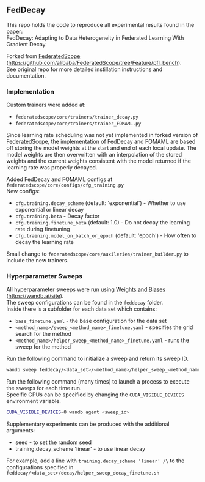 ## FedDecay
This repo holds the code to reproduce all experimental results found in the paper: \
FedDecay: Adapting to Data Heterogeneity in Federated Learning With Gradient Decay. 

Forked from [FederatedScope](https://github.com/alibaba/FederatedScope/tree/Feature/pfl_bench) (https://github.com/alibaba/FederatedScope/tree/Feature/pfl_bench). \
See original repo for more detailed instillation instructions and documentation.

<!--
Remark: FederatedScope has implemented learning rate scheduling since the version forked for our experiments.
We suggested that future use of FedDecay should be re-written directly as learning rate scheduling.
For iteration $t$, the learning rate should be set as $\eta_t = \eta \times \beta_{t % K}$
where $\eta$ is the initial learning rate, 
$K$ is the number of local update steps, 
and $\beta_{t % K}$ is the local decay factor. 
-->

### Implementation

Custom trainers were added at:
- `federatedscope/core/trainers/trainer_decay.py`
- `federatedscope/core/trainers/trainer_FOMAML.py`

Since learning rate scheduling was not yet implemented in forked version of FederatedScope, 
the implementation of FedDecay and FOMAML are based off storing the model weights at the start and end of each local update. 
The model weights are then overwritten with an interpolation of the stored weights and the current weights 
consistent with the model returned if the learning rate was properly decayed.

Added FedDecay and FOMAML configs at `federatedscope/core/configs/cfg_training.py` \
New configs:
- `cfg.training.decay_scheme` (default: 'exponential') - Whether to use exponential or linear decay
- `cfg.training.beta` - Decay factor
- `cfg.training.finetune_beta` (default: 1.0) - Do not decay the learning rate during finetuning
- `cfg.training.model_on_batch_or_epoch` (default: 'epoch') - How often to decay the learning rate

Small change to `federatedscope/core/auxileries/trainer_builder.py` to include the new trainers.

### Hyperparameter Sweeps
All hyperparameter sweeps were run using [Weights and Biases](https://wandb.ai/site) (https://wandb.ai/site). \
The sweep configurations can be found in the `feddecay` folder. \
Inside there is a subfolder for each data set which contains:
- `base_finetune.yaml` - the base configuration for the data set
- `<method_name>/sweep_<method_name>_finetune.yaml` - specifies the grid search for the method
- `<method_name>/helper_sweep_<method_name>_finetune.yaml` - runs the sweep for the method

Run the following command to initialize a sweep and return its sweep ID.
```bash
wandb sweep feddecay/<data_set>/<method_name>/helper_sweep_<method_name>_finetune.yaml
```

Run the following command (many times) to launch a process to execute the sweeps for each time run. \
Specific GPUs can be specified by changing the `CUDA_VISIBLE_DEVICES` environment variable.
```bash
CUDA_VISIBLE_DEVICES=0 wandb agent <sweep_id>
```

Supplementary experiments can be produced with the additional arguments:
- seed - to set the random seed
- training.decay_scheme 'linear' - to use linear decay

For example, add a line with `training.decay_scheme 'linear' /\` to the configurations specified in `feddecay/<data_set>/decay/helper_sweep_decay_finetune.sh` 